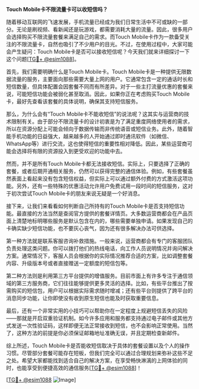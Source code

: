 **Touch Mobile卡不限流量卡可以收短信吗？**

随着移动互联网的飞速发展，手机流量已经成为我们日常生活中不可或缺的一部分。无论是刷视频、看新闻还是玩游戏，都需要消耗大量的流量。因此，很多用户会选择购买不限流量套餐来满足自己的需求。而Touch Mobile卡作为一款备受关注的不限流量卡，自然也吸引了不少用户的目光。不过，在使用过程中，大家可能会产生疑问：Touch Mobile卡是否可以接收短信呢？今天我们就来详细探讨一下这个问题[[TG💪+ @esim1088](https://t.me/s/esim1088)]。

首先，我们需要明确什么是Touch Mobile卡。Touch Mobile卡是一种提供无限数据流量的服务，主要面向那些需要大量上网的用户。它通常包含一定的通话时长和短信数量，但具体配置会因套餐不同而有所差异。对于一些主打流量优惠的套餐来说，可能短信功能会被弱化甚至取消。因此，如果你正在考虑购买Touch Mobile卡，最好先查看该套餐的具体说明，确保其支持短信服务。

那么，为什么会有“Touch Mobile卡不能收短信”的说法呢？这其实与运营商的技术限制有关。由于部分不限流量卡的设计初衷是为了满足重度网络使用者的需求，所以在资源分配上可能会倾向于数据传输而非传统语音或短信业务。此外，随着智能手机功能的日益强大，越来越多的人开始通过即时通讯软件（如微信、WhatsApp等）进行交流，这也使得短信的重要性相对降低。因此，某些运营商可能会选择将有限的资源投入到更受欢迎的功能中去。

然而，并不是所有Touch Mobile卡都无法接收短信。实际上，只要选择了正确的套餐，或者后期开通相关服务，仍然可以获得完整的通信体验。例如，有些套餐虽然表面上看起来没有包含短信权益，但实际上可以通过额外付费的方式激活这项功能。另外，还有一些特殊的优惠活动允许用户免费试用一段时间的短信服务，这对于初次尝试Touch Mobile卡的朋友来说无疑是一个好消息。

接下来，让我们来看看如何判断自己所持有的Touch Mobile卡是否支持短信功能。最直接的方法当然是查阅官方提供的套餐详情页。大多数运营商都会在产品页面上清楚地标明哪些服务是默认包含在内的，哪些需要单独申请。如果发现自己的卡确实缺少短信功能，也不要灰心丧气，因为还有很多解决办法可供选择。

第一种方法就是联系客服咨询补救措施。一般来说，运营商都会有专门的客服团队负责处理这类问题。你可以拨打他们的热线电话，向工作人员说明情况并询问解决方案。通常情况下，客服人员会根据你的实际情况推荐合适的方案，比如调整套餐内容、升级版本号或者直接赠送一定额度的短信包等。

第二种方法则是利用第三方平台提供的增值服务。目前市面上有许多专注于通信领域的第三方服务商，它们往往能够提供更多灵活的选择。比如，有些平台推出了按需购买的短信包，用户可以根据实际需求随时增减；还有些平台则提供了跨平台的消息同步功能，让你即使没有收到原生短信也能及时获取重要信息。

最后，还有一个非常实用的小技巧可以帮助你在一定程度上规避短信丢失的风险——那就是开启双重验证机制。如今许多应用和服务都支持通过电子邮件或其他方式发送一次性验证码，这样即便无法正常接收到短信，也不会影响正常使用。当然了，这种方法的前提是你必须保证邮箱地址准确无误，并且定期检查新邮件。

综上所述，Touch Mobile卡是否能收短信取决于具体的套餐设置以及个人的操作习惯。尽管部分套餐可能存在短板，但我们完全可以通过合理规划来弥补这些不足之处。希望大家都能找到适合自己的解决方案，在享受畅快淋漓的上网体验的同时，也能享受到便捷高效的通信服务[[TG💪+ @esim1088](https://t.me/s/esim1088)]！

[[TG💪+ @esim1088](https://t.me/s/esim1088) ![Image](https://i.postimg.cc/4NQfJmqS/Snipaste-2025-05-13-00-14-12.png)]